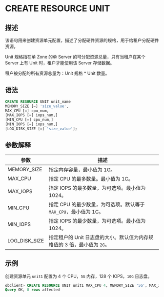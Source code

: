 # CREATE RESOURCE UNIT

## 描述

该语句用来创建资源单元配置，描述了分配硬件资源的规格，用于给租户分配硬件资源。

Unit 规格指在单 Zone 的单 Server 的可分配资源总量，只有当租户在某个 Server 上有 Unit 时，租户才能使用该 Server 存储数据。

租户被分配的所有资源总量为：Unit 规格 \* Unit 数量。

## 语法

```sql
CREATE RESOURCE UNIT unit_name 
MEMORY_SIZE [=] 'size_value',
MAX_CPU [=] cpu_num, 
[MAX_IOPS [=] iops_num,]
[MIN_CPU [=] cpu_num,]
[MIN_IOPS [=] iops_num,] 
[LOG_DISK_SIZE [=] 'size_value'];
```

## 参数解释

|     **参数**      |          **描述**          |
|-----------------|------------------------------|
| MEMORY_SIZE  | 指定内存容量，最小值为 1G。|
| MAX_CPU         | 指定 CPU 的最多数量。最小值为 1C。    |
| MAX_IOPS        | 指定 IOPS 的最多数量，为可选项。最小值为 1024。 |
| MIN_CPU         | 指定 CPU 的最少数量，为可选项。默认等于 `MAX_CPU`，最小值为 1C。  |
| MIN_IOPS        | 指定 IOPS 的最少数量，为可选项。最小值为 1024。    |
| LOG_DISK_SIZE | 指定租户的 Unit 日志盘的大小。默认值为内存规格值的 3 倍，最小值为 `2G`。|

## 示例

创建资源单元 `unit1` 配置为 4 个 CPU，`5G` 内存，128 个 IOPS，`10G` 日志盘。

```sql
obclient> CREATE RESOURCE UNIT unit1 MAX_CPU 4, MEMORY_SIZE '5G', MAX_IOPS 1280,LOG_DISK_SIZE '10G', MIN_IOPS=1024;
Query OK, 0 rows affected 
```
